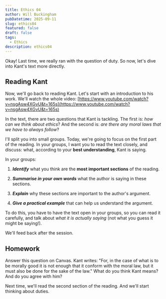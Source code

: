 ```yaml
---
title: Ethics 04
author: Will Buckingham
pubDatetime: 2025-09-11
slug: ethics04
featured: false
draft: false
tags:
  - Ethics
description: ethics04
---
```

Okay! Last time, we really ran with the question of duty. So now, let's dive into Kant's text more directly.

## Reading Kant

Now, we'll go back to reading Kant. Let's start with an introduction to his work. We'll watch the whole video: [https://www.youtube.com/watch?v=nsgAsw4XGvU&t=165s](https://www.youtube.com/watch?v=nsgAsw4XGvU&t=165s)

In the text, there are two questions that Kant is tackling. The first is: _how can we think about ethics_? And the second is: _are there any moral laws that we have to always follow_?

I'll split you into small groups. Today, we're going to focus on the first part of the reading. In your groups, I want you to read the text closely, and discuss: what, according to your **best understanding**, Kant is saying.

In your groups:

1.  **_Identify_** what you think are the **most important sections** of the reading.
    
2.  **_Summarise in your own words_** what the author is saying in these sections.
    
3.  **_Explain_** why these sections are important to the author's argument.
    
4.  **_Give a practical example_** that can help us understand the argument.
    

To do this, you have to have the text open in your groups, so you can read it carefully, and talk about _what it is actually saying_ (not what you guess it might be saying!).

We'll feed back after the session.

## Homework

Answer this question on Canvas. Kant writes: "For, in the case of what is to be morally good it is not enough that it conform with the moral law, but it must also be done for the sake of the law." What do you think Kant means? And do you agree with him?

Next time, we'll read the second section of the reading. And we'll start thinking about duties.